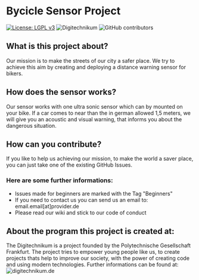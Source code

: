 # Bycicle Sensor Project
 [![License: LGPL v3](https://img.shields.io/badge/License-LGPL%20v3-blue.svg)](https://www.gnu.org/licenses/lgpl-3.0) ![Digitechnikum](https://img.shields.io/badge/Digitechnikum-Made%20with%20%3C3-brightgreen) ![GitHub contributors](https://img.shields.io/github/contributors/pascalboehler/Bycicle-Sensor-Project)

## What is this project about?
Our mission is to make the streets of our city a safer place. We try to achieve this aim by creating and deploying a distance warning sensor for bikers.

## How does the sensor works?
Our sensor works with one ultra sonic sensor which can by mounted on your bike. If a car comes to near than the in german allowed 1,5 meters, we will give you an acoustic and visual warning, that informs you about the dangerous situation.

## How can you contribute?
If you like to help us achieving our mission, to make the world a saver place, you can just take one of the existing GitHub Issues.

### Here are some further informations:
* Issues made for beginners are marked with the Tag "Beginners"
* If you need to contact us you can send us an email to: email.email[at]provider.de
* Please read our wiki and stick to our code of conduct

## About the program this project is created at:
The Digitechnikum is a project founded by the Polytechnische Gesellschaft Frankfurt. The project tries to empower young people like us, to create projects thats help to improve our society, with the power of creating code and using modern technologies.
Further informations can be found at: ![digitechnikum.de](digitechnikum.de)
